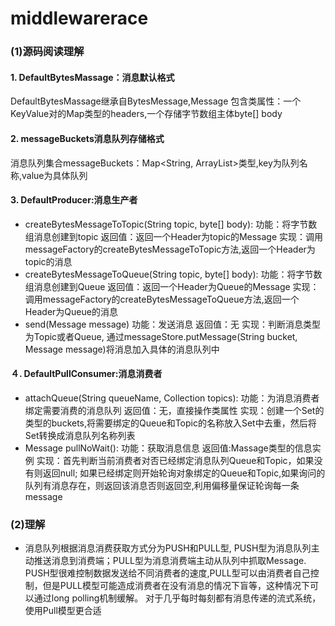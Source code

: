 # middlewarerace
### (1)源码阅读理解

#### 1. DefaultBytesMassage：消息默认格式
DefaultBytesMassage继承自BytesMessage,Message
包含类属性：一个KeyValue对的Map类型的headers,一个存储字节数组主体byte[] body
#### 2. messageBuckets消息队列存储格式
消息队列集合messageBuckets：Map<String, ArrayList<Message>>类型,key为队列名称,value为具体队列
#### 3. DefaultProducer:消息生产者
- createBytesMessageToTopic(String topic, byte[] body):
功能：将字节数组消息创建到topic
返回值：返回一个Header为topic的Message
实现：调用messageFactory的createBytesMessageToTopic方法,返回一个Header为topic的消息
- createBytesMessageToQueue(String topic, byte[] body):
功能：将字节数组消息创建到Queue
返回值：返回一个Header为Queue的Message
实现：调用messageFactory的createBytesMessageToQueue方法,返回一个Header为Queue的消息
- send(Message message)
功能：发送消息
返回值：无
实现：判断消息类型为Topic或者Queue,
通过messageStore.putMessage(String bucket, Message message)将消息加入具体的消息队列中
#### ４. DefaultPullConsumer:消息消费者
- attachQueue(String queueName, Collection<String> topics):
功能：为消息消费者绑定需要消费的消息队列
返回值：无，直接操作类属性
实现：创建一个Set的类型的buckets,将需要绑定的Queue和Topic的名称放入Set中去重，然后将Set转换成消息队列名称列表
- Message pullNoWait():
功能：获取消息信息
返回值:Massage类型的信息实例
实现：首先判断当前消费者对否已经绑定消息队列Queue和Topic，如果没有则返回null;
如果已经绑定则开始轮询对象绑定的Queue和Topic,如果询问的队列有消息存在，则返回该消息否则返回空,利用偏移量保证轮询每一条message

### (2)理解
- 消息队列根据消息消费获取方式分为PUSH和PULL型,
PUSH型为消息队列主动推送消息到消费端；PULL型为消息消费端主动从队列中抓取Message.
PUSH型很难控制数据发送给不同消费者的速度,PULL型可以由消费者自己控制，但是PULL模型可能造成消费者在没有消息的情况下盲等，这种情况下可以通过long polling机制缓解。
对于几乎每时每刻都有消息传递的流式系统，使用Pull模型更合适




